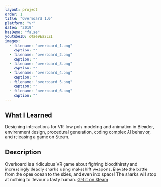 ```yaml
---
layout: project
order: 1
title: "Overboard 1.0"
platform: "vr"
dates: "2019"
hasDemo: "false"
youtubeID: oOae9Ea2LZI
images:
  - filename: "overboard_1.png"
    caption: ""
  - filename: "overboard_2.png"
    caption: ""
  - filename: "overboard_3.png"
    caption: ""
  - filename: "overboard_4.png"
    caption: ""
  - filename: "overboard_5.png"
    caption: ""
  - filename: "overboard_6.png"
    caption: ""
---
```


## What I Learned
Designing interactions for VR, low poly modeling and animation in Blender, environment design, procedural generation, coding complex AI behavior, and releasing a game on Steam.

## Description

Overboard is a ridiculous VR game about fighting bloodthirsty and increasingly deadly sharks using makeshift weapons. Elevate the battle from the open ocean to the skies, and even into space! The sharks will stop at nothing to devour a tasty human. [Get it on Steam](https://store.steampowered.com/app/1144080/Overboard/)
